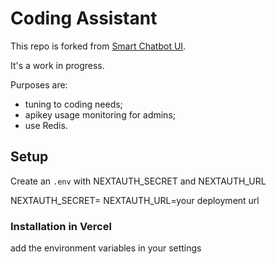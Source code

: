 # Coding Assistant

This repo is forked from [Smart Chatbot UI](https://github.com/abstracta/smart-chatbot-ui).

It's a work in progress.

Purposes are:
- tuning to coding needs;
- apikey usage monitoring for admins;
- use Redis.

## Setup
Create an `.env` with NEXTAUTH_SECRET and NEXTAUTH_URL

NEXTAUTH_SECRET=<generate an hash>
NEXTAUTH_URL=your deployment url

### Installation in Vercel
add the environment variables in your settings
